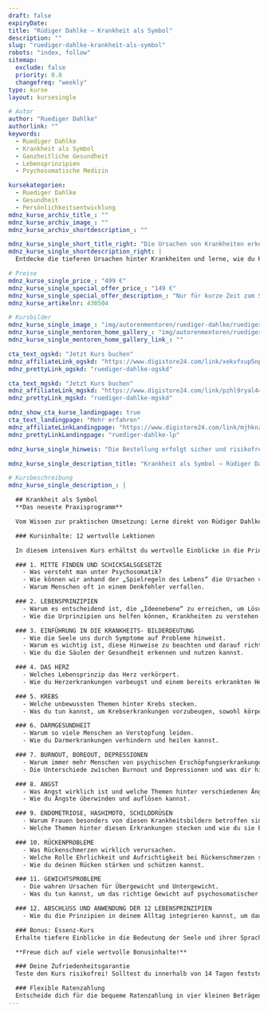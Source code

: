 ```yaml
---
draft: false
expiryDate: 
title: "Rüdiger Dahlke – Krankheit als Symbol"
description: ""
slug: "ruediger-dahlke-krankheit-als-symbol"
robots: "index, follow"
sitemap:
  exclude: false
  priority: 0.8
  changefreq: "weekly"
type: kurse
layout: kursesingle

# Autor
author: "Ruediger Dahlke"
authorlink: ""
keywords:
  - Ruediger Dahlke
  - Krankheit als Symbol
  - Ganzheitliche Gesundheit
  - Lebensprinzipien
  - Psychosomatische Medizin

kursekategorien:
  - Ruediger Dahlke
  - Gesundheit
  - Persönlichkeitsentwicklung
mdnz_kurse_archiv_title_: ""
mdnz_kurse_archiv_image_: ""
mdnz_kurse_archiv_shortdescription_: ""

mdnz_kurse_single_short_title_right: "Die Ursachen von Krankheiten erkennen"
mdnz_kurse_single_shortdescription_right: |
  Entdecke die tieferen Ursachen hinter Krankheiten und lerne, wie du Körper, Geist und Seele harmonisieren kannst, um wahre Heilung zu erfahren.

# Preise
mdnz_kurse_single_price_: "499 €"
mdnz_kurse_single_special_offer_price_: "149 €"
mdnz_kurse_single_special_offer_description_: "Nur für kurze Zeit zum Sonderpreis!"
mdnz_kurse_artikelnr: 430504

# Kursbilder
mdnz_kurse_single_image_: "img/autorenmentoren/ruediger-dahlke/ruediger-dahlke.png"
mdnz_kurse_single_mentoren_home_gallery_: "img/autorenmentoren/ruediger-dahlke/ruediger-dahlke.png"
mdnz_kurse_single_mentoren_home_gallery_link_: ""

cta_text_ogskd: "Jetzt Kurs buchen"
mdnz_affiliateLink_ogskd: "https://www.digistore24.com/link/xekvfxup5npu/"
mdnz_prettyLink_ogskd: "ruediger-dahlke-ogskd"

cta_text_mgskd: "Jetzt Kurs buchen"
mdnz_affiliateLink_mgskd: "https://www.digistore24.com/link/pzhl9ryal444/"
mdnz_prettyLink_mgskd: "ruediger-dahlke-mgskd"

mdnz_show_cta_kurse_landingpage: true
cta_text_landingpage: "Mehr erfahren"
mdnz_affiliateLinkLandingpage: "https://www.digistore24.com/link/mjhknzdzs352/"
mdnz_prettyLinkLandingpage: "ruediger-dahlke-lp"

mdnz_kurse_single_hinweis: "Die Bestellung erfolgt sicher und risikofrei über unseren Partner Digistore24."

mdnz_kurse_single_description_title: "Krankheit als Symbol – Rüdiger Dahlke"

# Kursbeschreibung
mdnz_kurse_single_description_: |

  ## Krankheit als Symbol 
  **Das neueste Praxisprogramm**

  Vom Wissen zur praktischen Umsetzung: Lerne direkt von Rüdiger Dahlke.

  ### Kursinhalte: 12 wertvolle Lektionen

  In diesem intensiven Kurs erhältst du wertvolle Einblicke in die Prinzipien des Lebens, entdeckst die vier Ursachen von Krankheiten und erfährst, wie du mit den zwölf Lebensprinzipien den Weg zur Heilung findest.

  ### 1. MITTE FINDEN UND SCHICKSALSGESETZE
    - Was versteht man unter Psychosomatik?
    - Wie können wir anhand der „Spielregeln des Lebens“ die Ursachen von Krankheiten erkennen und heilen?
    - Warum Menschen oft in einem Denkfehler verfallen.

  ### 2. LEBENSPRINZIPIEN
    - Warum es entscheidend ist, die „Ideenebene“ zu erreichen, um Lösungen zu finden.
    - Wie die Urprinzipien uns helfen können, Krankheiten zu verstehen und einzuordnen.

  ### 3. EINFÜHRUNG IN DIE KRANKHEITS- BILDERDEUTUNG
    - Wie die Seele uns durch Symptome auf Probleme hinweist.
    - Warum es wichtig ist, diese Hinweise zu beachten und darauf richtig zu reagieren.
    - Wie du die Säulen der Gesundheit erkennen und nutzen kannst.

  ### 4. DAS HERZ
    - Welches Lebensprinzip das Herz verkörpert.
    - Wie du Herzerkrankungen vorbeugst und einem bereits erkrankten Herz Heilung gibst.

  ### 5. KREBS
    - Welche unbewussten Themen hinter Krebs stecken.
    - Was du tun kannst, um Krebserkrankungen vorzubeugen, sowohl körperlich als auch seelisch.

  ### 6. DARMGESUNDHEIT
    - Warum so viele Menschen an Verstopfung leiden.
    - Wie du Darmerkrankungen verhindern und heilen kannst.

  ### 7. BURNOUT, BOREOUT, DEPRESSIONEN
    - Warum immer mehr Menschen von psychischen Erschöpfungserkrankungen betroffen sind.
    - Die Unterschiede zwischen Burnout und Depressionen und was dir hilft, den Weg aus diesen Zuständen zu finden.

  ### 8. ANGST
    - Was Angst wirklich ist und welche Themen hinter verschiedenen Ängsten liegen.
    - Wie du Ängste überwinden und auflösen kannst.

  ### 9. ENDOMETRIOSE, HASHIMOTO, SCHILDDRÜSEN
    - Warum Frauen besonders von diesen Krankheitsbildern betroffen sind.
    - Welche Themen hinter diesen Erkrankungen stecken und wie du sie bearbeiten kannst.

  ### 10. RÜCKENPROBLEME
    - Was Rückenschmerzen wirklich verursachen.
    - Welche Rolle Ehrlichkeit und Aufrichtigkeit bei Rückenschmerzen spielen.
    - Wie du deinen Rücken stärken und schützen kannst.

  ### 11. GEWICHTSPROBLEME
    - Die wahren Ursachen für Übergewicht und Untergewicht.
    - Was du tun kannst, um das richtige Gewicht auf psychosomatischer Ebene zu erreichen.

  ### 12. ABSCHLUSS UND ANWENDUNG DER 12 LEBENSPRINZIPIEN
    - Wie du die Prinzipien in deinem Alltag integrieren kannst, um dauerhaft Heilung zu erfahren.

  ### Bonus: Essenz-Kurs
  Erhalte tiefere Einblicke in die Bedeutung der Seele und ihrer Sprache, die oft die Sprache der Krankheit widerspiegelt.

  **Freue dich auf viele wertvolle Bonusinhalte!**

  ### Deine Zufriedenheitsgarantie
  Teste den Kurs risikofrei! Solltest du innerhalb von 14 Tagen feststellen, dass der Kurs nicht deinen Erwartungen entspricht, bekommst du den vollen Betrag zurück.

  ### Flexible Ratenzahlung
  Entscheide dich für die bequeme Ratenzahlung in vier kleinen Beträgen à 50 €.
---
```

